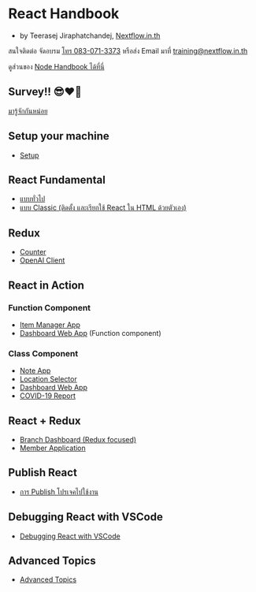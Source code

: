 
# React Handbook

- by Teerasej Jiraphatchandej, [Nextflow.in.th](https://www.nextflow.in.th)

สนใจติดต่อ จัดอบรม [โทร 083-071-3373](tel:083-071-3373) หรือส่ง Email มาที่ [training@nextflow.in.th](mailto:training@nextflow.in.th)

ดูส่วนของ [Node Handbook ได้ที่นี่](https://github.com/teerasej/node-handbook/)

## Survey!! 😎❤️🥳

[มารู้จักกันหน่อย](https://app.sli.do/event/tpyr1stJs4wENE5cxwffw4)

## Setup your machine

- [Setup](contents/setup.md)


## React Fundamental 

- [แบบทั่วไป](/contents/react-fundamental/README.md)
- [แบบ Classic (ติดตั้ง และเรียกใช้ React ใน HTML ด้วยตัวเอง)](/contents/react-fundamental-classic/README.md)

## Redux 

- [Counter](contents/practice/counter/readme.md)
- [OpenAI Client](contents/practice/openai/readme.md)


## React in Action 

### Function Component 

- [Item Manager App](contents/practice/item-manager-app/readme.md)
- [Dashboard Web App](contents/practice/dashboard-app-function-component/readme.md) (Function component)

### Class Component

- [Note App](contents/practice/note-app-saga/readme.md)
- [Location Selector](contents/practice/location-selector/readme.md)
- [Dashboard Web App](contents/practice/dashboard-app/readme.md)
- [COVID-19 Report](contents/practice/covid-today/readme.md)

## React + Redux 

- [Branch Dashboard (Redux focused)](contents/practice/dashboard-app-redux-focus/readme.md)
- [Member Application](contents/practice/member-app/readme.md)

## Publish React

- [การ Publish โปรเจคไปใช้งาน](contents/publish.md) 

## Debugging React with VSCode

- [Debugging React with VSCode](contents/debugging.md)

## Advanced Topics

- [Advanced Topics](contents/advanced/README.md)
